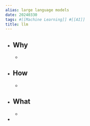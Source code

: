 ```yaml
---
alias: large language models
date: 20240330
tags: #[[Machine Learning]] #[[AI]]
title: llm
---
```


- ## Why
  -
- ## How
  -
- ## What
  -
-